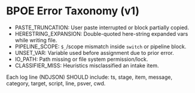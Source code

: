 <!-- status: stub; target: 150+ words -->
<!-- status: stub; target: 150+ words -->
<!-- status: stub; target: 150+ words -->
<!-- status: stub; target: 150+ words -->
<!-- status: stub; target: 150+ words -->
<!-- status: stub; target: 150+ words -->
# BPOE Error Taxonomy (v1)

- PASTE_TRUNCATION: User paste interrupted or block partially copied.
- HERESTRING_EXPANSION: Double-quoted here-string expanded vars while writing file.
- PIPELINE_SCOPE: `$_`/scope mismatch inside `switch` or pipeline block.
- UNSET_VAR: Variable used before assignment due to prior error.
- IO_PATH: Path missing or file system permission/lock.
- CLASSIFIER_MISS: Heuristics misclassified an intake item.

Each log line (NDJSON) SHOULD include: ts, stage, item, message, category, target, script, line, psver, cwd.






